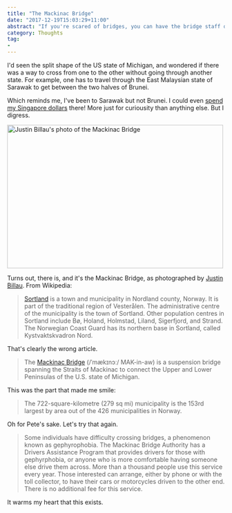 ```yaml
---
title: "The Mackinac Bridge"
date: "2017-12-19T15:03:29+11:00"
abstract: "If you're scared of bridges, you can have the bridge staff drive your car for you. This is wonderful on so many levels."
category: Thoughts
tag:
- 
---
```

I'd seen the split shape of the US state of Michigan, and wondered if there was a way to cross from one to the other without going through another state. For example, one has to travel through the East Malaysian state of Sarawak to get between the two halves of Brunei.

Which reminds me, I've been to Sarawak but not Brunei. I could even [spend my Singapore dollars] there! More just for curiousity than anything else. But I digress.

<p><img src="https://rubenerd.com/files/2017/Mackinac_Bridge_from_the_air@1x.jpg" srcset="https://rubenerd.com/files/2017/Mackinac_Bridge_from_the_air@1x.jpg 1x, https://rubenerd.com/files/2017/Mackinac_Bridge_from_the_air@2x.jpg 2x" alt="Justin Billau's photo of the Mackinac Bridge" style="width:500px; height:333px;" /></p>

Turns out, there is, and it's the Mackinac Bridge, as photographed by [Justin Billau]. From Wikipedia:

> [Sortland] is a town and municipality in Nordland county, Norway. It is part of the traditional region of Vesterålen. The administrative centre of the municipality is the town of Sortland. Other population centres in Sortland include Bø, Holand, Holmstad, Liland, Sigerfjord, and Strand. The Norwegian Coast Guard has its northern base in Sortland, called Kystvaktskvadron Nord.

That's clearly the wrong article.

> The [Mackinac Bridge] \(/ˈmækɪnɔː/ MAK-in-aw) is a suspension bridge spanning the Straits of Mackinac to connect the Upper and Lower Peninsulas of the U.S. state of Michigan. 

This was the part that made me smile:

> The 722-square-kilometre (279 sq mi) municipality is the 153rd largest by area out of the 426 municipalities in Norway. 

Oh for Pete's sake. Let's try that again.

> Some individuals have difficulty crossing bridges, a phenomenon known as gephyrophobia. The Mackinac Bridge Authority has a Drivers Assistance Program that provides drivers for those with gephyrphobia, or anyone who is more comfortable having someone else drive them across. More than a thousand people use this service every year. Those interested can arrange, either by phone or with the toll collector, to have their cars or motorcycles driven to the other end. There is no additional fee for this service.

It warms my heart that this exists.

[Sortland]: https://en.wikipedia.org/wiki/Sortland "Wikipedia article on Sortland"
[Mackinac Bridge]: https://en.wikipedia.org/wiki/Mackinac_Bridge "Wikipedia article on the Mackinac Bridge"
[Justin Billau]: https://commons.wikimedia.org/wiki/File:Mackinac_Bridge_from_the_air3.jpg
[spend my Singapore dollars]: http://www.mas.gov.sg/currency/currency%20interchangeability%20agreement%20between%20brunei%20darussalam%20and%20singapore.aspx
